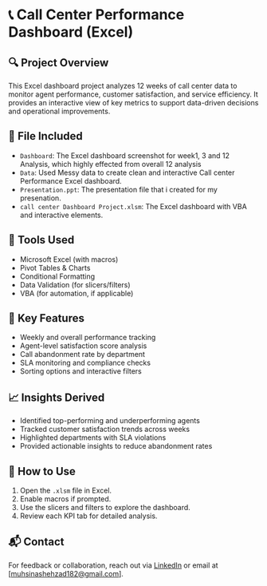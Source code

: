 # 📞 Call Center Performance Dashboard (Excel)

## 🔍 Project Overview
This Excel dashboard project analyzes 12 weeks of call center data to monitor agent performance, customer satisfaction, and service efficiency. 
It provides an interactive view of key metrics to support data-driven decisions and operational improvements.

## 📁 File Included
- `Dashboard`: The Excel dashboard screenshot for week1, 3 and 12 Analysis, which highly effected from overall 12 analysis
- `Data`: Used Messy data to create clean and interactive Call center Performance Excel dashboard.
-  `Presentation.ppt`: The presentation file that i created for my presenation.
- `call center Dashboard Project.xlsm`: The Excel dashboard with VBA and interactive elements.

## 🧰 Tools Used
- Microsoft Excel (with macros)
- Pivot Tables & Charts
- Conditional Formatting
- Data Validation (for slicers/filters)
- VBA (for automation, if applicable)

## 📌 Key Features
- Weekly and overall performance tracking
- Agent-level satisfaction score analysis
- Call abandonment rate by department
- SLA monitoring and compliance checks
- Sorting options and interactive filters

## 📈 Insights Derived
- Identified top-performing and underperforming agents
- Tracked customer satisfaction trends across weeks
- Highlighted departments with SLA violations
- Provided actionable insights to reduce abandonment rates

## 🚀 How to Use
1. Open the `.xlsm` file in Excel.
2. Enable macros if prompted.
3. Use the slicers and filters to explore the dashboard.
4. Review each KPI tab for detailed analysis.

## 📬 Contact
For feedback or collaboration, reach out via [LinkedIn](https://www.linkedin.com/in/muhsina-shehzad-959ab8326/) or email at [muhsinashehzad182@gmail.com].
